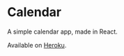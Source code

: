 # Calendar

A simple calendar app, made in React.

Available on [Heroku](https://ixtlan-calendar.herokuapp.com/).